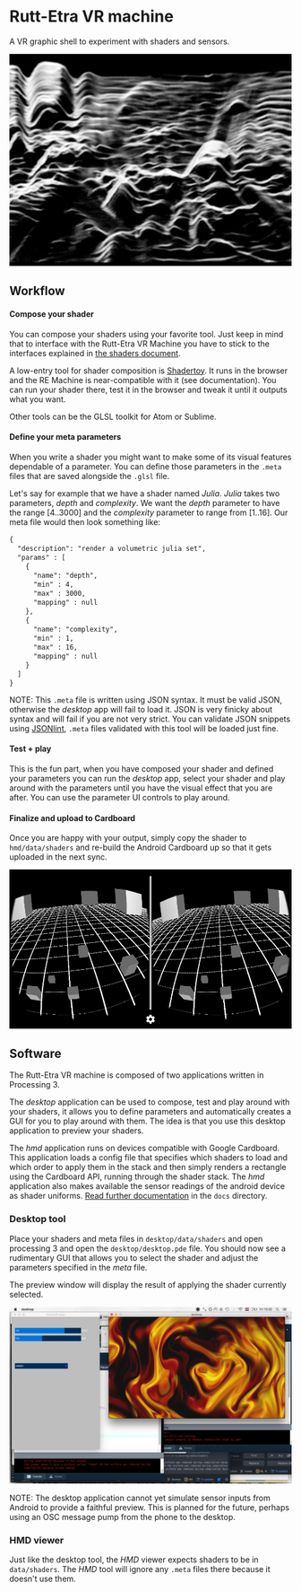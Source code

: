 # Rutt-Etra VR machine

A VR graphic shell to experiment with shaders and sensors.

![vasulkas](docs/img/reminiscence.jpg)

## Workflow

#### Compose your shader

You can compose your shaders using your favorite tool. Just keep in mind that to interface with the Rutt-Etra VR Machine you have to stick to the interfaces explained in [the shaders document](docs/shaders.md).

A low-entry tool for shader composition is [Shadertoy](http://www.shadertoy.com). It runs in the browser and the RE Machine is near-compatible with it (see documentation). You can run your shader there, test it in the browser and tweak it until it outputs what you want.

Other tools can be the GLSL toolkit for Atom or Sublime.

#### Define your meta parameters

When you write a shader you might want to make some of its visual features dependable of a parameter. You can define those parameters in the `.meta` files that are saved alongside the `.glsl` file.

Let's say for example that we have a shader named *Julia*. *Julia* takes two parameters,
*depth* and *complexity*. We want the *depth* parameter to have the range [4..3000] and the *complexity* parameter to range from [1..16]. Our meta file would then look something like:

```
{
  "description": "render a volumetric julia set",
  "params" : [
    {
      "name": "depth",
      "min" : 4,
      "max" : 3000,
      "mapping" : null
    },
    {
      "name": "complexity",
      "min" : 1,
      "max" : 16,
      "mapping" : null
    }
  ]
}
```

NOTE: This `.meta` file is written using JSON syntax. It must be valid JSON, otherwise the *desktop* app will fail to load it. JSON is very finicky about syntax and will fail if you are not very strict. You can validate JSON snippets using [JSONlint](http://jsonlint.com/), `.meta` files validated with this tool will be loaded just fine.

#### Test + play

This is the fun part, when you have composed your shader and defined your parameters you can run the *desktop* app, select your shader and play around with the parameters until you have the visual effect that you are after. You can use the parameter UI controls to play around.

#### Finalize and upload to Cardboard

Once you are happy with your output, simply copy the shader to `hmd/data/shaders` and re-build the Android Cardboard up so that it gets uploaded in the next sync.

![cardboard](docs/img/cardboard_sshot.png)

## Software

The Rutt-Etra VR machine is composed of two applications written in Processing 3.

The *desktop* application can be used to compose, test and play around with your shaders, it allows you to define parameters and automatically creates a GUI for you to play around with them. The idea is that you use this desktop application to preview your shaders.

The *hmd* application runs on devices compatible with Google Cardboard. This application loads a config file that specifies which shaders to load and which order to apply them in the stack and then simply renders a rectangle using the Cardboard API, running through the shader stack. The *hmd* application also makes available the sensor readings of the android device as shader uniforms. [Read further documentation](docs/shaders.md) in the `docs` directory.

### Desktop tool

Place your shaders and meta files in `desktop/data/shaders` and open processing 3 and open the `desktop/desktop.pde` file. You should now see a rudimentary GUI that allows you to select the shader and adjust the parameters specified in the *meta* file.

The preview window will display the result of applying the shader currently selected.

![desktop app](docs/img/app_desktop.png)

NOTE: The desktop application cannot yet simulate sensor inputs from Android to provide a faithful preview. This is planned for the future, perhaps using an OSC message pump from the phone to the desktop.

### HMD viewer

Just like the desktop tool, the *HMD* viewer expects shaders to be in `data/shaders`. The *HMD* tool will ignore any `.meta` files there because it doesn't use them.
